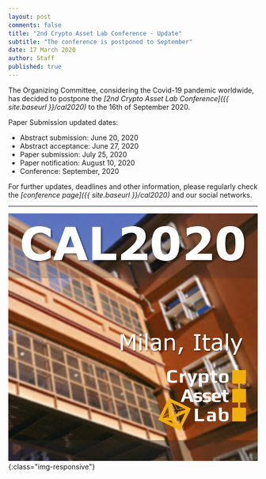 ```yaml
---
layout: post
comments: false
title: "2nd Crypto Asset Lab Conference - Update"
subtitle: "The conference is postponed to September"
date: 17 March 2020
author: Staff
published: true
---
```


The Organizing Committee, considering the Covid-19 pandemic worldwide, has decided to postpone the _[2nd Crypto Asset Lab Conference]({{ site.baseurl }}/cal2020)_ to the 16th of September 2020.

Paper Submission updated dates:
- Abstract submission: June 20, 2020
- Abstract acceptance: June 27, 2020
- Paper submission: July 25, 2020
- Paper notification: August 10, 2020
- Conference: September, 2020

For further updates, deadlines and other information, please regularly check the _[conference page]({{ site.baseurl }}/cal2020)_ and our social networks.

---
![CAL2020](/img/cal2020/cal2020-no-date-thumb.png){:class="img-responsive"}